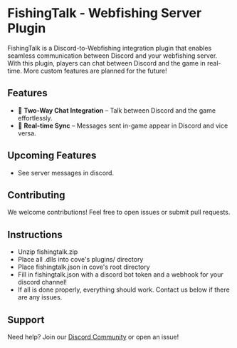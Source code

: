 # FishingTalk - Webfishing Server Plugin

FishingTalk is a Discord-to-Webfishing integration plugin that enables seamless communication between Discord and your webfishing server. With this plugin, players can chat between Discord and the game in real-time. More custom features are planned for the future!

## Features
- 💬 **Two-Way Chat Integration** – Talk between Discord and the game effortlessly.
- 🔄 **Real-time Sync** – Messages sent in-game appear in Discord and vice versa.

## Upcoming Features
- See server messages in discord.

## Contributing
We welcome contributions! Feel free to open issues or submit pull requests.

## Instructions

- Unzip fishingtalk.zip
- Place all .dlls into cove's plugins/ directory
- Place fishingtalk.json in cove's root directory
- Fill in fishingtalk.json with a discord bot token and a webhook for your discord channel!
- If all is done properly, everything should work. Contact us below if there are any issues.

## Support
Need help? Join our [Discord Community](https://discord.gg/7PQUdNJVhD) or open an issue!
